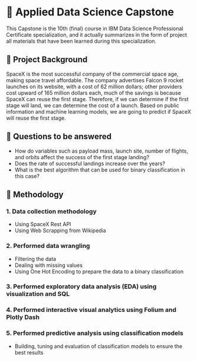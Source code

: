 # 🚀 Applied Data Science Capstone
This Capstone is the 10th (final) course in IBM Data Science Professional Certificate specialization, and it actually summarizes in the form of project all materials that have been learned during this specialization.

## 📄 Project Background
SpaceX is the most successful company of the commercial space age, making space travel affordable. The company advertises Falcon 9 rocket launches on its website, with a cost of 62 million dollars; other providers cost upward of 165 million dollars each, much of the savings is because SpaceX can reuse the first stage. Therefore, if we can determine if the first stage will land, we can determine the cost of a launch. Based on public information and machine learning models, we are going to predict if SpaceX will reuse the first stage.

## 📄 Questions to be answered
- How do variables such as payload mass, launch site, number of flights, and orbits affect the success of the first stage landing?
- Does the rate of successful landings increase over the years?
- What is the best algorithm that can be used for binary classification in this case?
## 📄 Methodology
### 1. Data collection methodology
- Using SpaceX Rest API
- Using Web Scrapping from Wikipedia
### 2. Performed data wrangling
- Filtering the data
- Dealing with missing values
- Using One Hot Encoding to prepare the data to a binary classification
### 3. Performed exploratory data analysis (EDA) using visualization and SQL
### 4. Performed interactive visual analytics using Folium and Plotly Dash
### 5. Performed predictive analysis using classification models
- Building, tuning and evaluation of classification models to ensure the best results
